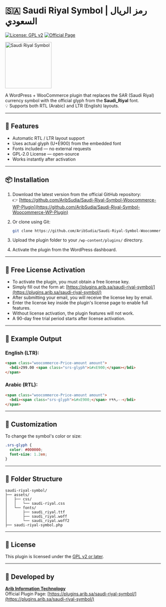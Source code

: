 # 🇸🇦 Saudi Riyal Symbol | رمز الريال السعودي

[![License: GPL v2](https://img.shields.io/badge/license-GPL--2.0-blue.svg)](https://www.gnu.org/licenses/old-licenses/gpl-2.0.en.html)
[![Official Page](https://img.shields.io/badge/Official%20Page-arib.sa-blue)](https://plugins.arib.sa/saudi-riyal-symbol/)

<img src="assets/images/Saudi_Riyal_Symbol-2.svg" alt="Saudi Riyal Symbol" width="150" />

A WordPress + WooCommerce plugin that replaces the SAR (Saudi Riyal) currency symbol with the official glyph from the **Saudi_Riyal** font.  
💡 Supports both RTL (Arabic) and LTR (English) layouts.

---

## 🌟 Features

- Automatic RTL / LTR layout support
- Uses actual glyph (U+E900) from the embedded font
- Fonts included — no external requests
- GPL‑2.0 License — open-source
- Works instantly after activation

---

## 📦 Installation

1. Download the latest version from the official GitHub repository:  
   👉 [https://github.com/AribSudia/Saudi-Riyal-Symbol-Woocommerce-WP-Plugin](https://github.com/AribSudia/Saudi-Riyal-Symbol-Woocommerce-WP-Plugin)
   
2. Or clone using Git:
   ```bash
   git clone https://github.com/AribSudia/Saudi-Riyal-Symbol-Woocommerce-WP-Plugin.git
   ```

3. Upload the plugin folder to your `/wp-content/plugins/` directory.

4. Activate the plugin from the WordPress dashboard.

---

## 🧪 Free License Activation

- To activate the plugin, you must obtain a free license key.
- Simply fill out the form at: [https://plugins.arib.sa/saudi-riyal-symbol/](https://plugins.arib.sa/saudi-riyal-symbol/)
- After submitting your email, you will receive the license key by email.
- Enter the license key inside the plugin's license page to enable full features.
- Without license activation, the plugin features will not work.
- A 90-day free trial period starts after license activation.

---

## 🧪 Example Output

### English (LTR):
```html
<span class="woocommerce-Price-amount amount">
  <bdi>299.00 <span class="srs-glyph">&#xE900;</span></bdi>
</span>
```

### Arabic (RTL):
```html
<span class="woocommerce-Price-amount amount">
  <bdi><span class="srs-glyph">&#xE900;</span> ٢٩٩٫٠٠</bdi>
</span>
```

---

## 🎨 Customization

To change the symbol's color or size:
```css
.srs-glyph {
  color: #000000;
  font-size: 1.2em;
}
```

---

## 👢 Folder Structure

```
saudi-riyal-symbol/
├── assets/
│   ├── css/
│   │   └── saudi-riyal.css
│   └── fonts/
│       ├── saudi_riyal.ttf
│       ├── saudi_riyal.woff
│       └── saudi_riyal.woff2
├── saudi-riyal-symbol.php
```

---

## 📃 License

This plugin is licensed under the [GPL v2 or later](https://www.gnu.org/licenses/old-licenses/gpl-2.0.en.html).

---

## 🧐 Developed by

**[Arib Information Technology](https://arib.sa)**  
Official Plugin Page: [https://plugins.arib.sa/saudi-riyal-symbol/](https://plugins.arib.sa/saudi-riyal-symbol/)
